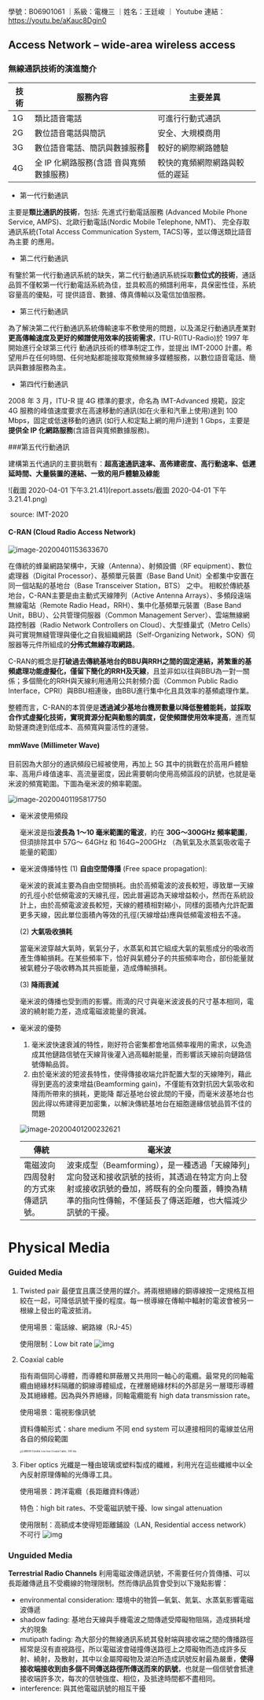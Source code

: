 學號：B06901061 ｜系級：電機三 ｜姓名：王廷峻 ｜ Youtube 連結：https://youtu.be/aKauc8Dgin0

## Access Network – wide-area wireless access 

### 無線通訊技術的演進簡介

| 技術 | 服務內容                                | 主要差異                       |
| ---- | --------------------------------------- | ------------------------------ |
| 1G   | 類比語音電話                            | 可進行行動式通訊               |
| 2G   | 數位語音電話與簡訊                      | 安全、大規模商用               |
| 3G   | 數位語音電話、簡訊與數據服務            | 較好的網際網路體驗             |
| 4G   | 全 IP 化網路服務(含語 音與寬頻數據服務) | 較快的寬頻網際網路與較低的遲延 |

- 第一代行動通訊

主要是**類比通訊的技術**，包括: 先進式行動電話服務 (Advanced Mobile Phone Service, AMPS)、北歐行動電話(Nordic Mobile Telephone, NMT)、 完全存取通訊系統(Total Access Communication System, TACS)等，並以傳送類比語音為主要 的應用。

- 第二代行動通訊

有鑒於第一代行動通訊系統的缺失，第二代行動通訊系統採取**數位式的技術**，通話品質不僅較第一代行動電話系統為佳，並具較高的頻譜利用率，具保密性佳，系統容量高的優點，可 提供語音、數據、傳真傳輸以及電信加值服務。

- 第三代行動通訊

為了解決第二代行動通訊系統傳輸速率不敷使用的問題，以及滿足行動通訊產業對**更高傳輸速度及更好的頻譜使用效率的技術需求**，ITU-R(ITU-Radio)於 1997 年開始進行全球第三代行 動通訊技術的標準制定工作，並提出 IMT-2000 計畫。希望用戶在任何時間、任何地點都能接取寬頻無線多媒體服務，以數位語音電話、簡訊與數據服務為主。

- 第四代行動通訊

2008 年 3 月，ITU-R 提 4G 標準的要求，命名為 IMT-Advanced 規範，設定 4G 服務的峰值速度要求在高速移動的通訊(如在火車和汽車上使用)達到 100 Mbps，固定或低速移動的通訊 (如行人和定點上網的用戶)達到 1 Gbps，主要是**提供全 IP 化網路服務**(含語音與寬頻數據服務)。

###第五代行動通訊

 建構第五代通訊的主要挑戰有：**超高速通訊速率、高佈建密度、高行動速率、低遲延時間、大量裝置的連結、一致的用戶體驗及綠能**

![截圖 2020-04-01 下午3.21.41](report.assets/截圖 2020-04-01 下午3.21.41.png)

​																				source: IMT-2020

#### C-RAN (Cloud Radio Access Network)

![image-20200401153633670](report.assets/image-20200401153633670.png)

在傳統的蜂巢網路架構中，天線（Antenna）、射頻設備（RF equipment）、數位處理器（Digital Processor）、基頻單元裝置（Base Band Unit）全都集中安置在同一個站點的基地台（Base Transceiver Station，BTS） 之中。 相較於傳統基地台，C-RAN主要是由主動式天線陣列（Active Antenna Arrays）、多頻段遠端無線電站（Remote Radio Head，RRH）、集中化基頻單元裝置（Base Band Unit，BBU）、公共管理伺服器（Common Management Server）、雲端無線網路控制器（Radio Network Controllers on Cloud）、大型蜂巢式（Metro Cells）與可實現無縫管理與優化之自我組織網路（Self-Organizing Network，SON）伺服器等元件所組成的**分佈式無線存取網路**。

C-RAN的概念是**打破過去傳統基地台的BBU與RRH之間的固定連結，將繁重的基頻處理功能虛擬化，僅留下簡化的RRH及天線**，且並非如以往與BBU為一對一關係；多個簡化的RRH與天線利用通用公共射頻介面（Common Public Radio Interface，CPRI）與BBU相連後，由BBU進行集中化且具效率的基頻處理作業。

整體而言，C-RAN的本質便是**透過減少基地台機房數量以降低整體能耗，並採取合作式虛擬化技術，實現資源分配與動態的調度，促使頻譜使用效率提高**，進而幫助營運商達到低成本、高頻寬與靈活性的運營。

#### mmWave (Millimeter Wave)

目前因為大部分的通訊頻段已經被使用，再加上 5G 其中的挑戰在於高用戶體驗率、高用戶峰值速率、高流量密度，因此需要朝向使用高頻區段的訊號，也就是毫米波的頻寬範圍。下圖為毫米波的頻率範圍。

![image-20200401195817750](report.assets/image-20200401195817750.png)

- 毫米波使用頻段

  毫米波是指**波長為 1〜10 毫米範圍的電波**，約在 **30G〜300GHz 頻率範圍**，但須排除其中 57G〜 64GHz 和 164G~200GHz （為氧氣及水蒸氣吸收電子能量的範圍）

- 毫米波傳播特性
   (1) **自由空間傳播** (Free space propagation):

  毫米波的衰減主要為自由空間損耗。由於高頻電波的波長較短，導致單一天線的孔徑小於低頻電波的天線孔徑，因此普遍認為天線增益較小，然而在系統設計上，由於高頻電波波長較短，天線的體積相對縮小，同樣的面積內允許配置更多天線，因此單位面積內等效的孔徑(天線增益)應與低頻電波相去不遠。

  (2) **大氣吸收損耗** 

  當毫米波穿越大氣時，氧氣分子，水蒸氣和其它組成大氣的氣態成分的吸收而產生傳輸損耗。在某些頻率下，恰好與氣體分子的共振頻率吻合，部份能量就被氣體分子吸收轉為其共振能量，造成傳輸損耗。

  (3) **降雨衰減**

  毫米波的傳播也受到雨的影響。雨滴的尺寸與毫米波波長的尺寸基本相同，電波的繞射能力差，造成電磁波能量的衰減。

- 毫米波的優勢 

  1. 毫米波快速衰減的特性，剛好符合密集都會地區頻率複用的需求，以免造成其他鏈路信號在天線背後灌入過高輻射能量，而影響該天線前向鏈路信號傳輸品質。
  2. 由於毫米波的短波長特性，使得傳接收端允許配置大型的天線陣列，藉此得到更高的波束增益(Beamforming gain)，不僅能有效對抗因大氣吸收和降雨所帶來的損耗，更能降 鄰近基地台彼此間的干擾，而毫米波基地台也因此得以佈建得更加密集，以解決傳統基地台在細胞邊緣信號品質不佳的問題

  ![image-20200401200232621](report.assets/image-20200401200232621.png)

  | 傳統                               | 毫米波                                                       |
  | ---------------------------------- | ------------------------------------------------------------ |
  | 電磁波向四周發射的方式來傳遞訊號。 | 波束成型（Beamforming），是一種透過「天線陣列」定向發送和接收訊號的技術，其透過在特定方向上發射或接收訊號的疊加，將既有的全向覆蓋，轉換為精準的指向性傳輸，不僅延長了傳送距離，也大幅減少訊號的干擾。 |

# Physical Media

### Guided Media

1. Twisted pair
   最便宜且廣泛使用的媒介。將兩根絕緣的銅導線按一定規格互相絞在一起，可降低訊號干擾的程度。每一根導線在傳輸中輻射的電波會被另一根線上發出的電波抵消。

   使用場景：電話線、網路線（RJ-45）

   使用限制：Low bit rate
   ![img](report.assets/220px-UTP_cable.jpg)

2. Coaxial cable

   指有兩個同心導體，而導體和屏蔽層又共用同一軸心的電纜。最常見的同軸電纜由絕緣材料隔離的銅線導體組成，在裡層絕緣材料的外部是另一層環形導體及其絕緣體。因為與外界絕緣，同軸電纜能有 high data transmission rate。

   使用場景：電視影像訊號

   資料傳輸形式：share medium 不同 end system 可以連接相同的電線並佔用各自的頻段範圍

   <img src="report.assets/lmr600.jpg" alt="LMR600 Flexible Low-loss Coaxial Cable, .590 dia." style="zoom:33%;" />

3. Fiber optics
   光纖是一種由玻璃或塑料製成的纖維，利用光在這些纖維中以全內反射原理傳輸的光傳導工具。

   使用場景：跨洋電纜（長距離資料傳遞）

   特色：high bit rates、不受電磁訊號干擾、low singal attenuation 

   使用限制：高額成本使得短距離鋪設（LAN, Residential access network）不可行
    ![img](report.assets/550px-Optical_fiber_types.svg.png)

### Unguided Media

**Terrestrial Radio Channels**
利用電磁波傳遞訊號，不需要任何介質傳播、可以長距離傳遞且不受纜線的物理限制。然而傳訊品質會受到以下幾點影響：

- environmental consideration: 環境中的物質—氧氣、氮氣、水蒸氣影響電磁波傳遞
- shadow fading: 基地台天線與手機電波之間傳遞受障礙物阻隔，造成損耗增大的現象
- mutipath fading: 為大部分的無線通訊系統其發射端與接收端之間的傳播路徑經常是沒有直視路徑，所以電磁波會碰撞傳送路徑上之障礙物而造成許多反射、繞射，及散射，其中以金屬障礙物及湖泊所造成訊號反射最為嚴重，**使得接收端接收到由多個不同傳送路徑所傳送而來的訊號**，也就是一個信號會抵達接收端許多次，每次的信號強度、相位，及抵達時間都不盡相同。
- interference: 與其他電磁訊號的相互干擾

